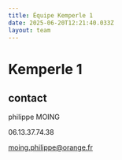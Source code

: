 ```yaml
---
title: Équipe Kemperle 1
date: 2025-06-20T12:21:40.033Z
layout: team
---
```


# Kemperle 1



## contact 

philippe MOING

06.13.37.74.38 

moing.philippe@orange.fr

